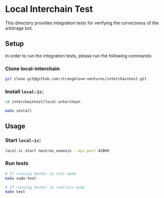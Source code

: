 # Local Interchain Test

This directory provides integration tests for verifying the correctness of the arbitrage bot.

## Setup

In order to run the integration tests, please run the following commands:

### Clone local-interchain

```bash
git clone git@github.com:strangelove-ventures/interchaintest.git
```

### Install `local-ic`:

```bash
cd interchaintest/local-interchain

make install
```

## Usage

### Start `local-ic`:

```bash
local-ic start neutron_osmosis --api-port 42069
```

### Run tests

```bash
# If running docker in root mode
make sudo-test

# If running docker in rootless mode
make test
```
